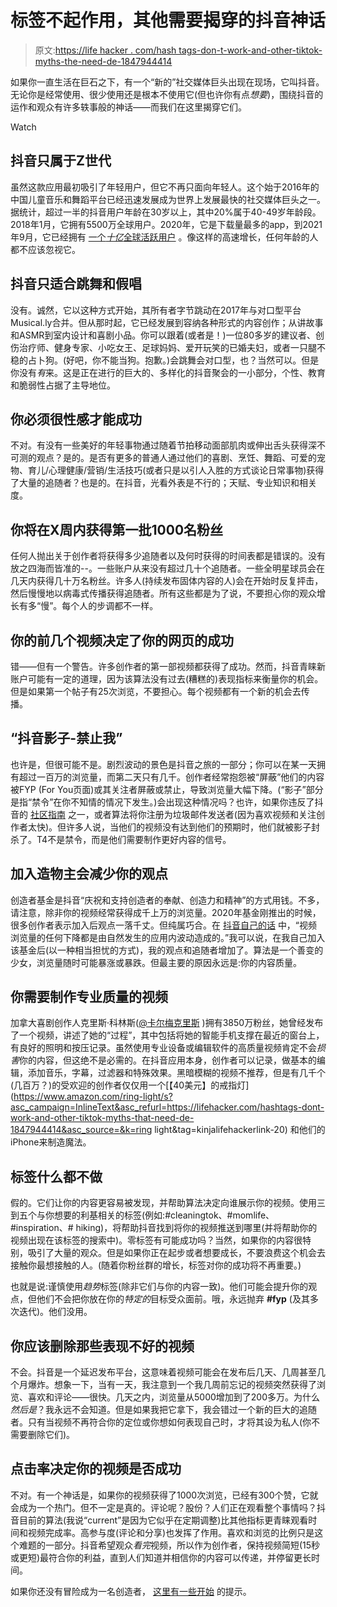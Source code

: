 # 标签不起作用，其他需要揭穿的抖音神话

> 原文:[https://life hacker . com/hash tags-don-t-work-and-other-tiktok-myths-the-need-de-1847944414](https://lifehacker.com/hashtags-dont-work-and-other-tiktok-myths-that-need-de-1847944414)

如果你一直生活在巨石之下，有一个“新的”社交媒体巨头出现在现场，它叫抖音。无论你是经常使用、很少使用还是根本不使用它(但也许你有点*想要*)，围绕抖音的运作和观众有许多轶事般的神话——而我们在这里揭穿它们。

Watch

## 抖音只属于Z世代

虽然这款应用最初吸引了年轻用户，但它不再只面向年轻人。这个始于2016年的中国儿童音乐和舞蹈平台已经迅速发展成为世界上发展最快的社交媒体巨头之一。据统计，超过一半的抖音用户年龄在30岁以上，其中20%属于40-49岁年龄段。2018年1月，它拥有5500万全球用户。2020年，它是下载量最多的app，到2021年9月，它已经拥有 [一个*十亿*全球活跃用户](https://www.cnbc.com/2021/09/27/tiktok-reaches-1-billion-monthly-users.html) 。像这样的高速增长，任何年龄的人都不应该忽视它。

## **抖音只适合跳舞和假唱**

没有。诚然，它以这种方式开始，其所有者字节跳动在2017年与对口型平台Musical.ly合并。但从那时起，它已经发展到容纳各种形式的内容创作；从讲故事和ASMR到室内设计和喜剧小品。你可以跟着(或者是！)一位80多岁的建议者、创伤治疗师、健身专家、小吃女王、足球妈妈、爱开玩笑的已婚夫妇，或者一只腿不稳的占卜狗。(好吧，你不能当狗。抱歉。)会跳舞会对口型，也？当然可以。但是你没有*有*来。这是正在进行的巨大的、多样化的抖音聚会的一小部分，个性、教育和脆弱性占据了主导地位。

## 你必须很性感才能成功

不对。有没有一些美好的年轻事物通过随着节拍移动面部肌肉或伸出舌头获得深不可测的观点？是的。是否有更多的普通人通过他们的喜剧、烹饪、舞蹈、可爱的宠物、育儿/心理健康/营销/生活技巧(或者只是以引人入胜的方式谈论日常事物)获得了大量的追随者？也是的。在抖音，光看外表是不行的；天赋、专业知识和相关度。

## 你将在X周内获得第一批1000名粉丝

任何人抛出关于创作者将获得多少追随者以及何时获得的时间表都是错误的。没有放之四海而皆准的--。一些账户从来没有超过几十个追随者。一些全明星球员会在几天内获得几十万名粉丝。许多人(持续发布固体内容的人)会在开始时反复抨击，然后慢慢地以病毒式传播获得追随者。所有这些都是为了说，不要担心你的观众增长有多“慢”。每个人的步调都不一样。

## 你的前几个视频决定了你的网页的成功

错——但有一个警告。许多创作者的第一部视频都获得了成功。然而，抖音青睐新账户可能有一定的道理，因为该算法没有过去(糟糕的)表现指标来衡量你的机会。但是如果第一个帖子有25次浏览，不要担心。每个视频都有一个新的机会去传播。

## “抖音影子-禁止我”

也许是，但很可能不是。剧烈波动的景色是抖音之旅的一部分；你可以在某一天拥有超过一百万的浏览量，而第二天只有几千。创作者经常抱怨被“屏蔽”他们的内容被FYP (For You页面)或其关注者屏蔽或禁止，导致浏览量大幅下降。(“影子”部分是指“禁令”在你不知情的情况下发生。)会出现这种情况吗？也许，如果你违反了抖音的 [社区指南](https://www.tiktok.com/community-guidelines?lang=en) 之一，或者算法将你注册为垃圾邮件发送者(因为喜欢视频和关注创作者太快)。但许多人说，当他们的视频没有达到他们的预期时，他们就被影子封杀了。T4不是禁令，而是他们需要制作更好内容的信号。

## 加入造物主会减少你的观点

创造者基金是抖音“庆祝和支持创造者的奉献、创造力和精神”的方式用钱。不多，请注意，除非你的视频经常获得成千上万的浏览量。2020年基金刚推出的时候，很多创作者表示加入后观点一落千丈。但纯属巧合。在 [抖音自己的话](https://newsroom.tiktok.com/en-gb/tiktok-creator-fund-your-questions-answered) 中，“视频浏览量的任何下降都是由自然发生的应用内波动造成的。”我可以说，在我自己加入该基金后(以一种相当担忧的方式)，我的观点和追随者增加了。算法是一个善变的少女，浏览量随时可能暴涨或暴跌。但最主要的原因永远是:你的内容质量。

## 你需要制作专业质量的视频

加拿大喜剧创作人克里斯·科林斯([@卡尔梅克里斯](https://www.tiktok.com/@kallmekris?) )拥有3850万粉丝，她曾经发布了一个视频，讲述了她的“过程”，其中包括将她的智能手机支撑在最近的窗台上，有良好的照明和按压记录。虽然使用专业设备或编辑软件的高质量视频肯定不会*损害*你的内容，但这绝不是必需的。在抖音应用本身，创作者可以记录，做基本的编辑，添加音乐，字幕，过滤器和特殊效果。黑暗模糊的视频不推荐，但是有几千个(几百万？)的受欢迎的创作者仅仅用一个[【40美元】的戒指灯](https://www.amazon.com/ring-light/s?asc_campaign=InlineText&asc_refurl=https://lifehacker.com/hashtags-dont-work-and-other-tiktok-myths-that-need-de-1847944414&asc_source=&k=ring light&tag=kinjalifehackerlink-20) 和他们的iPhone来制造魔法。

## 标签什么都不做

假的。它们让你的内容更容易被发现，并帮助算法决定向谁展示你的视频。使用三到五个与你想要的利基相关的标签(例如:#cleaningtok、#momlife、#inspiration、# hiking)，将帮助抖音找到将你的视频推送到哪里(并将帮助你的视频出现在该标签的搜索中)。零标签有可能成功吗？当然，如果你的内容很特别，吸引了大量的观众。但是如果你正在起步或者想要成长，不要浪费这个机会去接触你最想接触的人。(随着你粉丝群的增长，标签对你的成功将不再重要。)

也就是说:谨慎使用*趋势*标签(除非它们与你的内容一致)。他们可能会提升你的观点，但他们不会把你放在你的*特定的*目标受众面前。哦，永远抛弃 **#fyp** (及其多次迭代)。他们没用。

## 你应该删除那些表现不好的视频

不会。抖音是一个延迟发布平台，这意味着视频可能会在发布后几天、几周甚至几个月爆炸。想象一下，当有一天，我注意到一个我几周前忘记的视频突然获得了浏览、喜欢和评论——很快。几天之内，浏览量从5000增加到了200多万。为什么*然后是*？我永远不会知道。但是如果我把它拿下，我会错过一个新的巨大的追随者。只有当视频不再符合你的定位或你想如何表现自己时，才将其设为私人(你不需要删除它们)。

## 点击率决定你的视频是否成功

不对。有一个神话是，如果你的视频获得了1000次浏览，已经有300个赞，它就会成为一个热门。但不一定是真的。评论呢？股份？人们正在观看整个事情吗？抖音目前的算法(我说“current”是因为它似乎在定期调整)比其他指标更青睐观看时间和视频完成率。高参与度(评论和分享)也发挥了作用。喜欢和浏览的比例只是这个难题的一部分。抖音希望观众*看完*视频，所以作为创作者，保持视频简短(15秒或更短)最符合你的利益，直到人们知道并相信你的内容可以传递，并停留更长时间。

如果你还没有冒险成为一名创造者， [这里有一些开始](https://lifehacker.com/a-beginners-guide-to-making-tiktoks-people-will-actuall-1847723486) 的提示。